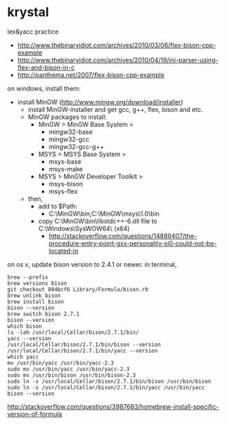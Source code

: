 krystal
=======

lex&amp;yacc practice

- http://www.thebinaryidiot.com/archives/2010/03/06/flex-bison-cpp-example
- http://www.thebinaryidiot.com/archives/2010/04/19/ini-parser-using-flex-and-bison-in-c
- http://panthema.net/2007/flex-bison-cpp-example

on windows, install them:

- install MinGW (http://www.mingw.org/download/installer)
    - install MinGW-installer and get gcc, g++, flex, bison and etc.
    - MinGW packages to install:
        - MinGW > MinGW Base System >
            - mingw32-base
            - mingw32-gcc
            - mingw32-gcc-g++
        - MSYS > MSYS Base System >
            - msys-base
            - msys-make
        - MSYS > MinGW Developer Toolkit >
            - msys-bison
            - msys-flex
    - then,
        - add to $Path:
            - C:\MinGW\bin;C:\MinGW\msys\1.0\bin
        - copy C:\MinGW\bin\libstdc++-6.dll file to C:\Windows\SysWOW64\ (x64)
            - http://stackoverflow.com/questions/14889407/the-procedure-entry-point-gxx-personality-sj0-could-not-be-located-in

on os x, update bison version to 2.4.1 or newer. in terminal,

```
brew --prefix
brew versions bison
git checkout 804bcf6 Library/Formula/bison.rb
brew unlink bison
brew install bison
bison --version
brew switch bison 2.7.1
bison --version
which bison
ls -lah /usr/local/Cellar/bison/2.7.1/bin/
yacc --version
/usr/local/Cellar/bison/2.7.1/bin/bison --version
/usr/local/Cellar/bison/2.7.1/bin/yacc --version
which yacc
mv /usr/bin/yacc /usr/bin/yacc-2.3
sudo mv /usr/bin/yacc /usr/bin/yacc-2.3
sudo mv /usr/bin/bison /usr/bin/bison-2.3
sudo ln -s /usr/local/Cellar/bison/2.7.1/bin/bison /usr/bin/bison
sudo ln -s /usr/local/Cellar/bison/2.7.1/bin/yacc /usr/bin/yacc
bison --version
```

http://stackoverflow.com/questions/3987683/homebrew-install-specific-version-of-formula
